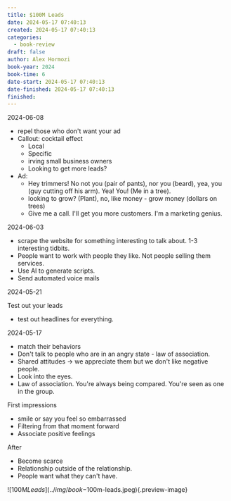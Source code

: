 ```yaml
---
title: $100M Leads
date: 2024-05-17 07:40:13
created: 2024-05-17 07:40:13
categories:
  - book-review
draft: false
author: Alex Hormozi
book-year: 2024
book-time: 6
date-start: 2024-05-17 07:40:13
date-finished: 2024-05-17 07:40:13
finished:
---
```


2024-06-08

- repel those who don't want your ad 
- Callout: cocktail effect 
	- Local 
	- Specific
	- irving small business owners
	- Looking to get more leads?
- Ad:
	- Hey trimmers! No not you (pair of pants), nor you (beard), yea, you (guy cutting off his arm). Yea! You! (Me in a tree). 
	- looking to grow? (Plant), no, like money - grow money (dollars on trees)
	- Give me a call. I'll get you more customers. I'm a marketing genius. 

2024-06-03

- scrape the website for something interesting to talk about. 1-3 interesting tidbits. 
- People want to work with people they like. Not people selling them services. 
- Use AI to generate scripts. 
- Send automated voice mails


2024-05-21

Test out your leads 
- test out headlines for everything. 

2024-05-17

- match their behaviors 
- Don't talk to people who are in an angry state - law of association. 
- Shared attitudes → we appreciate them but we don't like negative people. 
- Look into the eyes. 
- Law of association. You're always being compared. You're seen as one in the group. 

First impressions
- smile or say you feel so embarrassed 
- Filtering from that moment forward 
- Associate positive feelings 

After
- Become scarce 
- Relationship outside of the relationship. 
- People want what they can't have. 



![$100M Leads](../img/book-$100m-leads.jpeg){.preview-image}